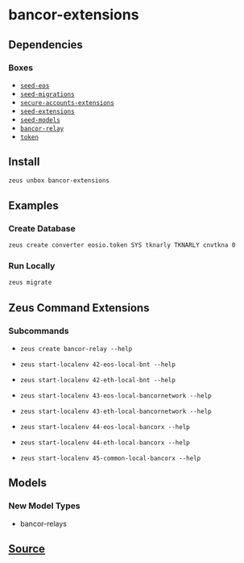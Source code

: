 
bancor-extensions
====================







## Dependencies
### Boxes
* [`seed-eos`](seed-eos.md)
* [`seed-migrations`](seed-migrations.md)
* [`secure-accounts-extensions`](secure-accounts-extensions.md)
* [`seed-extensions`](seed-extensions.md)
* [`seed-models`](seed-models.md)
* [`bancor-relay`](bancor-relay.md)
* [`token`](token.md)




## Install
```bash
zeus unbox bancor-extensions
```
## Examples
### Create Database 
```bash
zeus create converter eosio.token SYS tknarly TKNARLY cnvtkna 0
```
### Run Locally 
```bash
zeus migrate
```

## Zeus Command Extensions

### Subcommands
* ```zeus create bancor-relay --help```

* ```zeus start-localenv 42-eos-local-bnt --help```

* ```zeus start-localenv 42-eth-local-bnt --help```

* ```zeus start-localenv 43-eos-local-bancornetwork --help```

* ```zeus start-localenv 43-eth-local-bancornetwork --help```

* ```zeus start-localenv 44-eos-local-bancorx --help```

* ```zeus start-localenv 44-eth-local-bancorx --help```

* ```zeus start-localenv 45-common-local-bancorx --help```

## Models
### New Model Types
* bancor-relays



## [Source](https://github.com/liquidapps-io/zeus-sdk/tree/master/boxes/groups/economics/bancor-extensions)